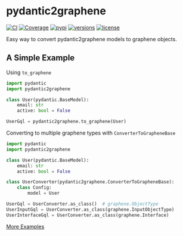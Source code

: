 # pydantic2graphene

[![CI](https://github.com/lfvilella/pydantic2graphene/workflows/CI/badge.svg?event=schedule)](https://github.com/lfvilella/pydantic2graphene/actions?query=event%3Apush+branch%3Amaster+workflow%3ACI)
[![Coverage](https://codecov.io/gh/lfvilella/pydantic2graphene/branch/master/graph/badge.svg)](https://codecov.io/gh/lfvilella/pydantic2graphene)
[![pypi](https://img.shields.io/pypi/v/pydantic2graphene.svg)](https://pypi.python.org/pypi/pydantic2graphene)
[![versions](https://img.shields.io/pypi/pyversions/pydantic2graphene.svg)](https://github.com/lfvilella/pydantic2graphene)
[![license](https://img.shields.io/github/license/lfvilella/pydantic2graphene.svg)](https://github.com/lfvilella/pydantic2graphene/blob/master/LICENSE)

Easy way to convert pydantic2graphene models to graphene objects.


## A Simple Example

Using `to_graphene`

```py
import pydantic
import pydantic2graphene

class User(pydantic.BaseModel):
    email: str
    active: bool = False

UserGql = pydantic2graphene.to_graphene(User)
```

Converting to multiple graphene types with `ConverterToGrapheneBase`

```py
import pydantic
import pydantic2graphene

class User(pydantic.BaseModel):
    email: str
    active: bool = False

class UserConverter(pydantic2graphene.ConverterToGrapheneBase):
    class Config:
        model = User

UserGql = UserConverter.as_class()  # graphene.ObjectType
UserInputGql = UserConverter.as_class(graphene.InputObjectType)
UserInterfaceGql = UserConverter.as_class(graphene.Interface)
```

[More Examples](https://github.com/lfvilella/pydantic2graphene/tree/master/docs/examples)
